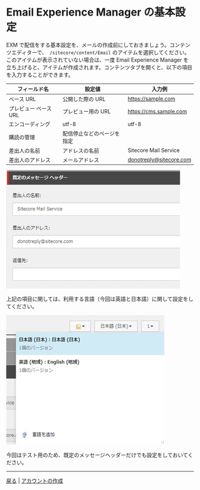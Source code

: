 # Email Experience Manager の基本設定

EXM で配信をする基本設定を、メールの作成前にしておきましょう。コンテンツエディターで、　`/sitecore/content/Email` のアイテムを選択してください。このアイテムが表示されていない場合は、一度 Email Experience Manager を立ち上げると、アイテムが作成されます。コンテンツタブを開くと、以下の項目を入力することができます。


| フィールド名 | 設定値 | 入力例 |
| --- | --- | --- |
| ベース URL | 公開した際の URL | https://sample.com |
| プレビュー ベース URL | プレビュー用の URL | https://cms.sample.com | 
| エンコーディング | utf-8 | utf-8 |
| 購読の管理 | 配信停止などのページを指定 |  |
| 差出人の名前 | アドレスの名前 | Sitecore Mail Service |
| 差出人のアドレス | メールアドレス | donotreply@sitecore.com |


<img src="images/exmsetting01.png" alt="設定">

上記の項目に関しては、利用する言語（今回は英語と日本語）に関して設定をしてください。

<img src="images/exmsetting02.png" alt="日英">

今回はテスト用のため、既定のメッセージヘッダーだけでも設定をしておいてください。

---
[戻る](./) | [アカウントの作成](createAccount.md)
